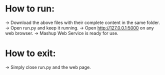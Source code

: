 # How to run:
-> Download the above files with their complete content in the same folder.
-> Open run.py and keep it running.
-> Open http://127.0.0.1:5000 on any web browser.
-> Mashup Web Service is ready for use.
# How to exit:
-> Simply close run.py and the web page.
